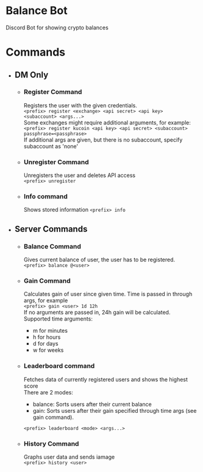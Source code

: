 # Balance Bot
Discord Bot for showing crypto balances

# Commands
- ## DM Only 
  - ### Register Command
    Registers the user with the given credentials. <br>
    `<prefix> register <exchange> <api secret> <api key> <subaccount> <args...>` <br>
    Some exchanges might require additional arguments, for example: <br>
    `<prefix> register kucoin <api key> <api secret> <subaccount> passphrase=<passphrase>` <br>
    If additional args are given, but there is no subaccount, specify subaccount as 'none'
  - ### Unregister Command  
    Unregisters the user and deletes API access <br>
    `<prefix> unregister`
  - ### Info command
    Shows stored information
    `<prefix> info`
    
- ## Server Commands
  - ### Balance Command 
    Gives current balance of user, the user has to be registered.<br>
    `<prefix> balance @<user>`
  - ### Gain Command  
    Calculates gain of user since given time. Time is passed in through args, for example <br>
    `<prefix> gain <user> 1d 12h` <br>
    If no arguments are passed in, 24h gain will be calculated. <br>
    Supported time arguments:
      - m for minutes
      - h for hours
      - d for days
      - w for weeks
  - ### Leaderboard command
    Fetches data of currently registered users and shows the highest score <br>
    There are 2 modes:
      - balance: Sorts users after their current balance  
      - gain: Sorts users after their gain specified through time args (see gain command).
    
    `<prefix> leaderboard <mode> <args...>`
  - ### History Command
    Graphs user data and sends iamage <br>
    `<prefix> history <user>`
  
  